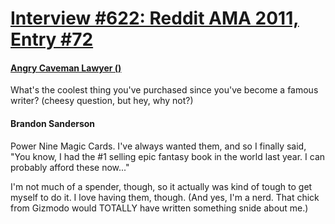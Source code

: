 # [Interview #622: Reddit AMA 2011, Entry #72](https://www.theoryland.com/intvmain.php?i=622#72)

#### [Angry Caveman Lawyer ()](http://www.reddit.com/r/Fantasy/comments/k0fp8/iama_professional_fantasy_novelist_named_brandon/c2gk8kc)

What's the coolest thing you've purchased since you've become a famous writer? (cheesy question, but hey, why not?)

#### Brandon Sanderson

Power Nine Magic Cards. I've always wanted them, and so I finally said, "You know, I had the #1 selling epic fantasy book in the world last year. I can probably afford these now..."

I'm not much of a spender, though, so it actually was kind of tough to get myself to do it. I love having them, though. (And yes, I'm a nerd. That chick from Gizmodo would TOTALLY have written something snide about me.)

